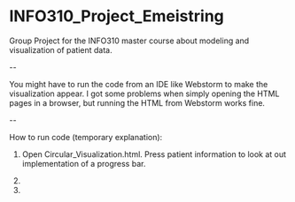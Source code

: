 # INFO310_Project_Emeistring
Group Project for the INFO310 master course about modeling and visualization of patient data.

--

You might have to run the code from an IDE like Webstorm to make the visualization appear. 
I got some problems when simply opening the HTML pages in a browser, but running the HTML from Webstorm works fine.  

--

How to run code (temporary explanation):


1. Open Circular_Visualization.html. Press patient information to look at out implementation of a progress bar.

2. 

3.


